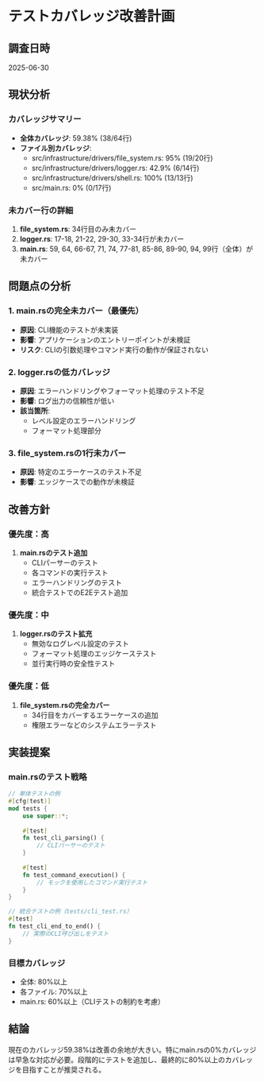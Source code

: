 # テストカバレッジ改善計画

## 調査日時
2025-06-30

## 現状分析

### カバレッジサマリー
- **全体カバレッジ**: 59.38% (38/64行)
- **ファイル別カバレッジ**:
  - src/infrastructure/drivers/file_system.rs: 95% (19/20行)
  - src/infrastructure/drivers/logger.rs: 42.9% (6/14行)
  - src/infrastructure/drivers/shell.rs: 100% (13/13行)
  - src/main.rs: 0% (0/17行)

### 未カバー行の詳細
1. **file_system.rs**: 34行目のみ未カバー
2. **logger.rs**: 17-18, 21-22, 29-30, 33-34行が未カバー
3. **main.rs**: 59, 64, 66-67, 71, 74, 77-81, 85-86, 89-90, 94, 99行（全体）が未カバー

## 問題点の分析

### 1. main.rsの完全未カバー（最優先）
- **原因**: CLI機能のテストが未実装
- **影響**: アプリケーションのエントリーポイントが未検証
- **リスク**: CLIの引数処理やコマンド実行の動作が保証されない

### 2. logger.rsの低カバレッジ
- **原因**: エラーハンドリングやフォーマット処理のテスト不足
- **影響**: ログ出力の信頼性が低い
- **該当箇所**: 
  - レベル設定のエラーハンドリング
  - フォーマット処理部分

### 3. file_system.rsの1行未カバー
- **原因**: 特定のエラーケースのテスト不足
- **影響**: エッジケースでの動作が未検証

## 改善方針

### 優先度：高
1. **main.rsのテスト追加**
   - CLIパーサーのテスト
   - 各コマンドの実行テスト
   - エラーハンドリングのテスト
   - 統合テストでのE2Eテスト追加

### 優先度：中
1. **logger.rsのテスト拡充**
   - 無効なログレベル設定のテスト
   - フォーマット処理のエッジケーステスト
   - 並行実行時の安全性テスト

### 優先度：低
1. **file_system.rsの完全カバー**
   - 34行目をカバーするエラーケースの追加
   - 権限エラーなどのシステムエラーテスト

## 実装提案

### main.rsのテスト戦略
```rust
// 単体テストの例
#[cfg(test)]
mod tests {
    use super::*;
    
    #[test]
    fn test_cli_parsing() {
        // CLIパーサーのテスト
    }
    
    #[test]
    fn test_command_execution() {
        // モックを使用したコマンド実行テスト
    }
}

// 統合テストの例（tests/cli_test.rs）
#[test]
fn test_cli_end_to_end() {
    // 実際のCLI呼び出しをテスト
}
```

### 目標カバレッジ
- 全体: 80%以上
- 各ファイル: 70%以上
- main.rs: 60%以上（CLIテストの制約を考慮）

## 結論
現在のカバレッジ59.38%は改善の余地が大きい。特にmain.rsの0%カバレッジは早急な対応が必要。段階的にテストを追加し、最終的に80%以上のカバレッジを目指すことが推奨される。